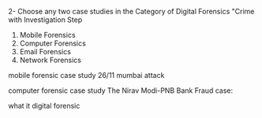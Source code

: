 


2- Choose any two case studies in the Category of Digital Forensics "Crime with Investigation Step     
1) Mobile Forensics 
2) Computer Forensics 
3) Email Forensics 
4) Network Forensics


mobile forensic case study
26/11 mumbai attack



computer forensic case study 
The Nirav Modi-PNB Bank Fraud case:



what it digital forensic 